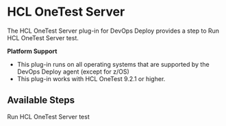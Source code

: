 
# HCL OneTest Server

The HCL OneTest Server plug-in for DevOps Deploy provides a step to Run HCL OneTest Server test.

**Platform Support**
* This plug-in runs on all operating systems that are supported by the DevOps Deploy agent (except for z/OS)
* This plug-in works with HCL OneTest 9.2.1 or higher.


## Available Steps

Run HCL OneTest Server test


